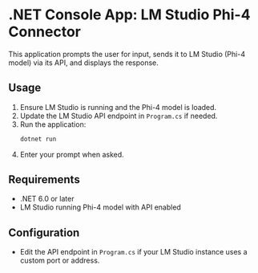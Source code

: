 # .NET Console App: LM Studio Phi-4 Connector

This application prompts the user for input, sends it to LM Studio (Phi-4 model) via its API, and displays the response.

## Usage
1. Ensure LM Studio is running and the Phi-4 model is loaded.
2. Update the LM Studio API endpoint in `Program.cs` if needed.
3. Run the application:
   ```bash
   dotnet run
   ```
4. Enter your prompt when asked.

## Requirements
- .NET 6.0 or later
- LM Studio running Phi-4 model with API enabled

## Configuration
- Edit the API endpoint in `Program.cs` if your LM Studio instance uses a custom port or address.
